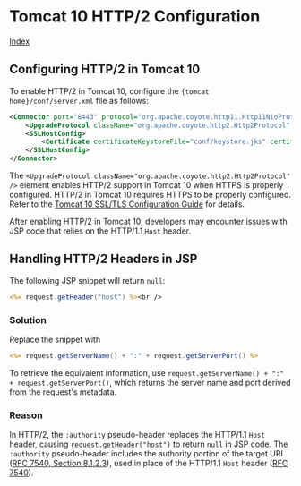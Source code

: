 # Tomcat 10 HTTP/2 Configuration

[Index](index.md)

## Configuring HTTP/2 in Tomcat 10

To enable HTTP/2 in Tomcat 10, configure the `{tomcat home}/conf/server.xml` file as follows:

```xml
<Connector port="8443" protocol="org.apache.coyote.http11.Http11NioProtocol" maxThreads="150" SSLEnabled="true" maxParameterCount="1000">
    <UpgradeProtocol className="org.apache.coyote.http2.Http2Protocol" />
    <SSLHostConfig>
        <Certificate certificateKeystoreFile="conf/keystore.jks" certificateKeystorePassword="..." type="RSA" />
    </SSLHostConfig>
</Connector>
```

The `<UpgradeProtocol className="org.apache.coyote.http2.Http2Protocol" />` element enables HTTP/2 support in Tomcat 10 when HTTPS is properly configured. HTTP/2 in Tomcat 10 requires HTTPS to be properly configured. Refer to the [Tomcat 10 SSL/TLS Configuration Guide](https://tomcat.apache.org/tomcat-10.0-doc/ssl-howto.html) for details.

After enabling HTTP/2 in Tomcat 10, developers may encounter issues with JSP code that relies on the HTTP/1.1 `Host` header.

## Handling HTTP/2 Headers in JSP

The following JSP snippet will return `null`:

```jsp
<%= request.getHeader("host") %><br />
```

### Solution

Replace the snippet with

```jsp
<%= request.getServerName() + ":" + request.getServerPort() %>
```

To retrieve the equivalent information, use `request.getServerName() + ":" + request.getServerPort()`, which returns the server name and port derived from the request's metadata.

### Reason

In HTTP/2, the `:authority` pseudo-header replaces the HTTP/1.1 `Host` header, causing `request.getHeader("host")` to return `null` in JSP code. The `:authority` pseudo-header includes the authority portion of the target URI ([RFC 7540, Section 8.1.2.3](https://datatracker.ietf.org/doc/html/rfc7540#section-8.1.2.3)), used in place of the HTTP/1.1 `Host` header ([RFC 7540](https://datatracker.ietf.org/doc/html/rfc7540)).
